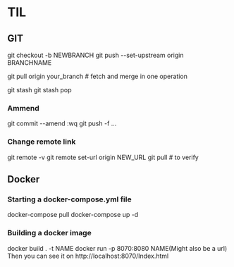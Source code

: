 # TIL

## GIT

git checkout -b NEWBRANCH
git push --set-upstream origin BRANCHNAME

git pull origin your_branch # fetch and merge in one operation

git stash
git stash pop

### Ammend
git commit --amend 
:wq
git push -f ...  

### Change remote link 
git remote -v
git remote set-url origin NEW_URL
git pull # to verify

## Docker
### Starting a docker-compose.yml file
docker-compose pull
docker-compose up -d

### Building a docker image
docker build . -t NAME
docker run -p 8070:8080 NAME(Might also be a  url)
Then you can see it on  http://localhost:8070/Index.html
